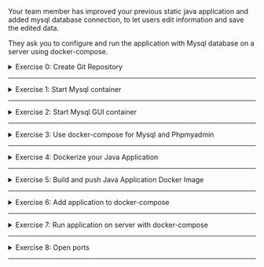Your team member has improved your previous static java application and added mysql database connection, to let users edit information and save the edited data.

They ask you to configure and run the application with Mysql database on a server using docker-compose.

<details>
<summary>Exercise 0: Create Git Repository</summary>
<br />

**Tasks:**

Create a git repository for the module exercises on GitHub.

Clone the git repository on https://gitlab.com/devops-bootcamp3/bootcamp-java-mysql
You will be working with this project for the next following modules.

You can check out the code changes and notice that we are using environment variables for the database and its credentials inside the application.

This is very important for 2 main reasons:
- First you don't want to expose the password to your database by hardcoding it into the app and checking it into the repository!
- Second, these values may change based on environment, so you want to be able to set them dynamically when deploying the application, instead of hardcoding them. 

**Steps to solve the tasks:**

```sh
# create a local repository and commit its content
mkdir devops-bootcamp-07-docker
cd devops-bootcamp-07-docker
touch README.md
touch Notes.md
touch Exercises.md
git init 
git add .
git commit -m "Initial commit"

# create git repository on GitHub and push your newly created local repository to it
git remote add origin git@github.com:fsiegrist/devops-bootcamp-07-docker.git
# rename master branch to main if necessary (default on GitHub)
git branch -M main
# push your newly created local repository to it
git push -u origin main

# clone the git repository containing the project the exercises are based on
git clone https://gitlab.com/devops-bootcamp3/bootcamp-java-mysql.git

# delete the .git directory to remove the association with the original repository
cd bootcamp-java-mysql
rm -rf .git

# commit and push the new folder
cd ..
git add bootcamp-java-mysql
git commit -m "Add exercise project"
git push
```

</details>

******

<details>
<summary>Exercise 1: Start Mysql container</summary>
<br />

**Tasks:**

First you want to test the application locally with mysql database. But you don't want install Mysql, you want to get started fast, so you start it as a docker container.

- Start mysql container locally using the official Docker image. Set all needed environment variables.
- Export all needed environment variables for your application for connecting with the database (check variable names inside the code)
- Build jar file and start the application. Test access from browser. Make some change.

**Steps to solve the tasks:**

Step 1: Check the required environment variables\
The environment variables our application needs to connect to the database can be found in the class [DatabaseConfig](./bootcamp-java-mysql/src/main/java/com/example/DatabaseConfig.java). They are
- DB_USER
- DB_PWD
- DB_SERVER
- DB_NAME

Open [Docker Hub](https://hub.docker.com/_/mysql) and check the respective names of the environment variables supported by the MySQL Docker image. They are
- MYSQL_USER
- MYSQL_PASSWORD
- n/a
- MYSQL_DATABASE

In addition the env varibale MYSQL_ROOT_PASSWORD is mandatory. It specifies the password that will be set for the MySQL root superuser account.

Step 2: Start MySQL in a Docker container
```sh
docker run --name mysql \
  -e MYSQL_ROOT_PASSWORD=secret \
  -e MYSQL_USER=admin \
  -e MYSQL_PASSWORD=admin \
  -e MYSQL_DATABASE=team-members \
  -p 3306:3306 \
  -d mysql:8.0.32
```

Step 3: Build the application
```sh
cd ./bootcamp-java-mysql
./gradlew build
```

Step 4: Export the environment variables needed by the application
```sh
export DB_USER=admin
export DB_PWD=admin
export DB_SERVER=localhost
export DB_NAME=team-members
```

Step 5: Start the application
```sh
java -jar ./build/libs/bootcamp-java-mysql-project-1.0-SNAPSHOT.jar
```
Open the application in your browser: [localhost:8080](http://localhost:8080) and edit a member.

</details>

******

<details>
<summary>Exercise 2: Start Mysql GUI container</summary>
<br />

**Tasks:**

Now you have a database, you want to be able to see the database data using a UI tool, so you decide to deploy phpmyadmin. Again, you don't want to install it locally, so you want to start it also as a docker container.

- Start phpmyadmin container using the official image.
- Access your phpmyadmin from browser and test logging in to your Mysql database 

**Steps to solve the tasks:**

</details>

******

<details>
<summary>Exercise 3: Use docker-compose for Mysql and Phpmyadmin</summary>
<br />

**Tasks:**

You have 2 containers your app needs and you don't want to start them separately all the time. So you configure a docker-compose file for both:

- Create a docker-compose file with both containers
- Configure volume for your DB
- Test that everything works again

**Steps to solve the tasks:**

</details>

******

<details>
<summary>Exercise 4: Dockerize your Java Application</summary>
<br />

**Tasks:**

Now you are done with testing the application locally with Mysql database and want to deploy it on the server to make it accessible for others in the team, so they can edit information.

And since your DB and DB UI are running as docker containers, you want to make your app also run as a docker container. So you can all start them using 1 docker-compose file on the server. So you do the following:

- Create Dockerfile for your java application


**Steps to solve the tasks:**

</details>

******

<details>
<summary>Exercise 5: Build and push Java Application Docker Image</summary>
<br />

**Tasks:**

Now for you to be able to run your java app as a docker image on a remote server, it must be first hosted on a docker repository, so you can fetch it from there on the server. Therefore, you have to do the following:

- Create docker hosted repository on Nexus
- Build the image locally and push to the repository

**Steps to solve the tasks:**

</details>

******

<details>
<summary>Exercise 6: Add application to docker-compose</summary>
<br />

**Tasks:**

- Add your application's docker image to docker-compose. Configure all needed env vars.


Now your app and Mysql containers in your docker-compose are using environment variables.

- Make all these environment variable values configurable, by setting them on the server when deploying.

INFO: Again, since docker-compose is part of your application and checked in to the repo, it shouldn't contain any sensitive data. But also allow configuring these values from outside based on an environment

**Steps to solve the tasks:**

</details>

******

<details>
<summary>Exercise 7: Run application on server with docker-compose</summary>
<br />

**Tasks:**

Finally your docker-compose file is completed and you want to run your application on the server with docker-compose. For that you need to do the following:

- Set insecure docker repository on server, because Nexus is http
- Do docker login on the server to be allowed to pull the image
- Your application index.html has a hardcoded localhost as a HOST to send requests to backend. You need to fix that and set the server IP address instead, because the server is going to be the host when you deploy the application on a remote server. (Don't forget to rebuild and push the image and if needed adjust the docker-compose file)
- Copy docker-compose.yaml to the server
- Set the needed environment variables for all containers in docker-compose
- Run docker-compose to start all 3 containers

**Steps to solve the tasks:**

</details>

******

<details>
<summary>Exercise 8: Open ports</summary>
<br />

**Tasks:**

Congratulations! Your application is running on the server, but you still can't access the application from the browser. You know you need to configure firewall settings. So do the following:

- Open the necessary port on the server firewall and
- Test access from the browser

**Steps to solve the tasks:**

</details>

******
